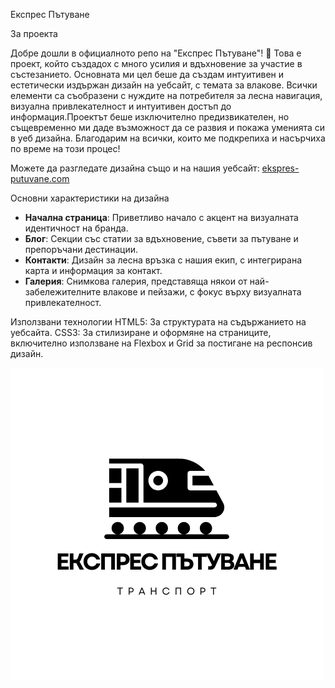 Експрес Пътуване

За проекта

Добре дошли в официалното репо на "Експрес Пътуване"! 🚄 Това е проект, който създадох с много усилия и вдъхновение за участие в състезанието. Основната ми цел беше да създам интуитивен и естетически издържан дизайн на уебсайт, с темата за влакове. Всички елементи са съобразени с нуждите на потребителя за лесна навигация, визуална привлекателност и интуитивен достъп до информация.Проектът беше изключително предизвикателен, но същевременно ми даде възможност да се развия и покажа уменията си в уеб дизайна. Благодарим на всички, които ме подкрепиха и насърчиха по време на този процес!

Можете да разгледате дизайна също и на нашия уебсайт: [ekspres-putuvane.com](https://ekspres-putuvane.com)

Основни характеристики на дизайна

- **Начална страница**: Приветливо начало с акцент на визуалната идентичност на бранда.
- **Блог**: Секции със статии за вдъхновение, съвети за пътуване и препоръчани дестинации.
- **Контакти**: Дизайн за лесна връзка с нашия екип, с интегрирана карта и информация за контакт.
- **Галерия**: Снимкова галерия, представяща някои от най-забележителните влакове и пейзажи, с фокус върху визуалната привлекателност.

Използвани технологии
HTML5: За структурата на съдържанието на уебсайта.
CSS3: За стилизиране и оформяне на страниците, включително използване на Flexbox и Grid за постигане на респонсив дизайн.


![Експрес Пътуване Лого](images/Black%20and%20White%20Train%20Transportation%20Logo.png)

